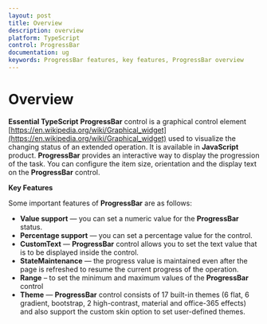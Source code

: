 ```yaml
---
layout: post
title: Overview
description: overview
platform: TypeScript
control: ProgressBar
documentation: ug
keywords: ProgressBar features, key features, ProgressBar overview
---
```


# Overview

**Essential TypeScript** **ProgressBar** control is a graphical control element [https://en.wikipedia.org/wiki/Graphical_widget](https://en.wikipedia.org/wiki/Graphical_widget) used to visualize the changing status of an extended operation. It is available in **JavaScript** product. **ProgressBar** provides an interactive way to display the progression of the task. You can configure the item size, orientation and the display text on the **ProgressBar** control.

**Key Features**

Some important features of **ProgressBar** are as follows:

* **Value support** — you can set a numeric value for the **ProgressBar** status.
* **Percentage support** — you can set a percentage value for the control.
* **CustomText** — **ProgressBar** control allows you to set the text value that is to be displayed inside the control.
* **StateMaintenance** — the progress value is maintained even after the page is refreshed to resume the current progress of the operation.
* **Range** – to set the minimum and maximum values of the **ProgressBar** control
* **Theme** — **ProgressBar** control consists of 17 built-in themes (6 flat, 6 gradient, bootstrap, 2 high-contrast, material and office-365 effects) and also support the custom skin option to set user-defined themes.